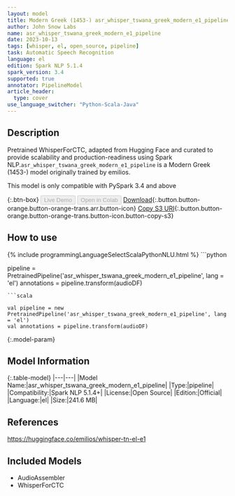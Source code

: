 ```yaml
---
layout: model
title: Modern Greek (1453-) asr_whisper_tswana_greek_modern_e1_pipeline pipeline WhisperForCTC from emilios
author: John Snow Labs
name: asr_whisper_tswana_greek_modern_e1_pipeline
date: 2023-10-13
tags: [whisper, el, open_source, pipeline]
task: Automatic Speech Recognition
language: el
edition: Spark NLP 5.1.4
spark_version: 3.4
supported: true
annotator: PipelineModel
article_header:
  type: cover
use_language_switcher: "Python-Scala-Java"
---
```


## Description

Pretrained WhisperForCTC, adapted from Hugging Face and curated to provide scalability and production-readiness using Spark NLP.`asr_whisper_tswana_greek_modern_e1_pipeline` is a Modern Greek (1453-) model originally trained by emilios.

This model is only compatible with PySpark 3.4 and above

{:.btn-box}
<button class="button button-orange" disabled>Live Demo</button>
<button class="button button-orange" disabled>Open in Colab</button>
[Download](https://s3.amazonaws.com/auxdata.johnsnowlabs.com/public/models/asr_whisper_tswana_greek_modern_e1_pipeline_el_5.1.4_3.4_1697240565686.zip){:.button.button-orange.button-orange-trans.arr.button-icon}
[Copy S3 URI](s3://auxdata.johnsnowlabs.com/public/models/asr_whisper_tswana_greek_modern_e1_pipeline_el_5.1.4_3.4_1697240565686.zip){:.button.button-orange.button-orange-trans.button-icon.button-copy-s3}

## How to use



<div class="tabs-box" markdown="1">
{% include programmingLanguageSelectScalaPythonNLU.html %}
```python

pipeline = PretrainedPipeline('asr_whisper_tswana_greek_modern_e1_pipeline', lang = 'el')
annotations =  pipeline.transform(audioDF)

```
```scala

val pipeline = new PretrainedPipeline('asr_whisper_tswana_greek_modern_e1_pipeline', lang = 'el')
val annotations = pipeline.transform(audioDF)

```
</div>

{:.model-param}
## Model Information

{:.table-model}
|---|---|
|Model Name:|asr_whisper_tswana_greek_modern_e1_pipeline|
|Type:|pipeline|
|Compatibility:|Spark NLP 5.1.4+|
|License:|Open Source|
|Edition:|Official|
|Language:|el|
|Size:|241.6 MB|

## References

https://huggingface.co/emilios/whisper-tn-el-e1

## Included Models

- AudioAssembler
- WhisperForCTC